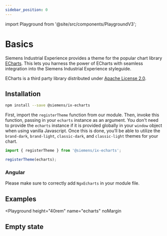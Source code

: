 ```yaml
---
sidebar_position: 0
---
```

import Playground from '@site/src/components/PlaygroundV3';

# Basics

Siemens Industrial Experience provides a theme for the popular chart library [ECharts](https://echarts.apache.org/handbook/en/get-started).
This lets you harness the power of ECharts with seamless integration into the Siemens Industrial Experience styleguide.

<div className="siemens-brand-section">

ECharts is a third party library distributed under [Apache License 2.0](https://www.apache.org/licenses).

</div>

## Installation

```sh
npm install --save @siemens/ix-echarts
```

First, import the `registerTheme` function from our module. Then, invoke this function, passing in your `echarts` instance as an argument. You don't need to provide the `echarts` instance if it is provided globally in your `window` object when using vanilla Javascript. Once this is done, you’ll be able to utilize the `brand-dark`, `brand-light`, `classic-dark`, and `classic-light` themes for your chart.

```typescript
import { registerTheme } from '@siemens/ix-echarts';

registerTheme(echarts);
```

### Angular

Please make sure to correctly add `NgxEcharts` in your module file.

## Examples

<Playground
height="40rem"
name="echarts"
noMargin
>
</Playground>

## Empty state

<Playground
height="40rem"
name="echarts-empty-state"
noMargin
examplesByName>
</Playground>
